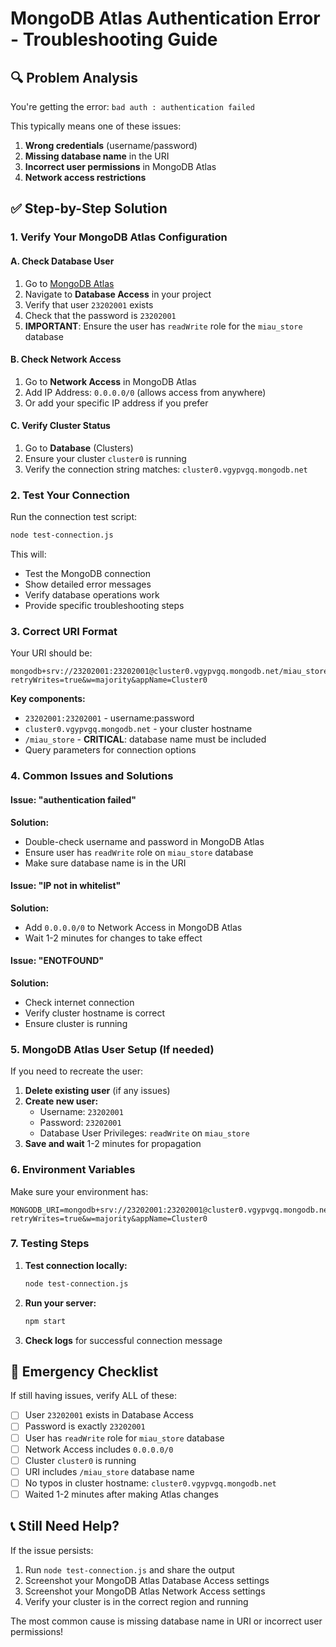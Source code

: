 # MongoDB Atlas Authentication Error - Troubleshooting Guide

## 🔍 Problem Analysis
You're getting the error: `bad auth : authentication failed`

This typically means one of these issues:
1. **Wrong credentials** (username/password)
2. **Missing database name** in the URI
3. **Incorrect user permissions** in MongoDB Atlas
4. **Network access restrictions**

## ✅ Step-by-Step Solution

### 1. Verify Your MongoDB Atlas Configuration

#### A. Check Database User
1. Go to [MongoDB Atlas](https://cloud.mongodb.com/)
2. Navigate to **Database Access** in your project
3. Verify that user `23202001` exists
4. Check that the password is `23202001`
5. **IMPORTANT**: Ensure the user has `readWrite` role for the `miau_store` database

#### B. Check Network Access
1. Go to **Network Access** in MongoDB Atlas
2. Add IP Address: `0.0.0.0/0` (allows access from anywhere)
3. Or add your specific IP address if you prefer

#### C. Verify Cluster Status
1. Go to **Database** (Clusters)
2. Ensure your cluster `cluster0` is running
3. Verify the connection string matches: `cluster0.vgypvgq.mongodb.net`

### 2. Test Your Connection

Run the connection test script:
```bash
node test-connection.js
```

This will:
- Test the MongoDB connection
- Show detailed error messages
- Verify database operations work
- Provide specific troubleshooting steps

### 3. Correct URI Format

Your URI should be:
```
mongodb+srv://23202001:23202001@cluster0.vgypvgq.mongodb.net/miau_store?retryWrites=true&w=majority&appName=Cluster0
```

**Key components:**
- `23202001:23202001` - username:password
- `cluster0.vgypvgq.mongodb.net` - your cluster hostname
- `/miau_store` - **CRITICAL**: database name must be included
- Query parameters for connection options

### 4. Common Issues and Solutions

#### Issue: "authentication failed"
**Solution:**
- Double-check username and password in MongoDB Atlas
- Ensure user has `readWrite` role on `miau_store` database
- Make sure database name is in the URI

#### Issue: "IP not in whitelist"
**Solution:**
- Add `0.0.0.0/0` to Network Access in MongoDB Atlas
- Wait 1-2 minutes for changes to take effect

#### Issue: "ENOTFOUND"
**Solution:**
- Check internet connection
- Verify cluster hostname is correct
- Ensure cluster is running

### 5. MongoDB Atlas User Setup (If needed)

If you need to recreate the user:

1. **Delete existing user** (if any issues)
2. **Create new user:**
   - Username: `23202001`
   - Password: `23202001`
   - Database User Privileges: `readWrite` on `miau_store`
3. **Save and wait** 1-2 minutes for propagation

### 6. Environment Variables

Make sure your environment has:
```
MONGODB_URI=mongodb+srv://23202001:23202001@cluster0.vgypvgq.mongodb.net/miau_store?retryWrites=true&w=majority&appName=Cluster0
```

### 7. Testing Steps

1. **Test connection locally:**
   ```bash
   node test-connection.js
   ```

2. **Run your server:**
   ```bash
   npm start
   ```

3. **Check logs** for successful connection message

## 🚨 Emergency Checklist

If still having issues, verify ALL of these:

- [ ] User `23202001` exists in Database Access
- [ ] Password is exactly `23202001`
- [ ] User has `readWrite` role for `miau_store` database
- [ ] Network Access includes `0.0.0.0/0`
- [ ] Cluster `cluster0` is running
- [ ] URI includes `/miau_store` database name
- [ ] No typos in cluster hostname: `cluster0.vgypvgq.mongodb.net`
- [ ] Waited 1-2 minutes after making Atlas changes

## 📞 Still Need Help?

If the issue persists:
1. Run `node test-connection.js` and share the output
2. Screenshot your MongoDB Atlas Database Access settings
3. Screenshot your MongoDB Atlas Network Access settings
4. Verify your cluster is in the correct region and running

The most common cause is missing database name in URI or incorrect user permissions!
